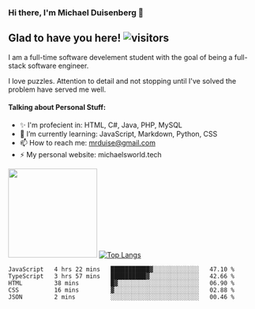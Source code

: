 ### Hi there, I'm Michael Duisenberg 👋
## Glad to have you here! ![visitors](https://visitor-badge.glitch.me/badge?page_id=MrDuise.MrDuise)

I am a full-time software develement student with the goal of being a full-stack software engineer. 

I love puzzles. Attention to detail and not stopping until I've solved the problem have served me well.

#### Talking about Personal Stuff:
- ✨ I'm profecient in: HTML, C#, Java, PHP, MySQL
- 🌱 I’m currently learning: JavaScript, Markdown, Python, CSS
- 📫 How to reach me: mrduise@gmail.com
- ⚡ My personal website: michaelsworld.tech
<!--
**MrDuise/MrDuise** is a ✨ _special_ ✨ repository because its `README.md` (this file) appears on your GitHub profile.

Here are some ideas to get you started:

- 🔭 I’m currently working on ...

- 👯 I’m looking to collaborate on ...
- 🤔 I’m looking for help with ...
- 💬 Ask me about ...

- 😄 Pronouns: ...
- ⚡ Fun fact: ...
-->

<img height="180em" src="https://github-readme-stats.vercel.app/api/?username=MrDuise&show_icons=true&hide_border=true&&count_private=true&include_all_commits=true" /> [![Top Langs](https://github-readme-stats.vercel.app/api/top-langs/?username=MrDuise&langs_count=8)](https://github.com/anuraghazra/github-readme-stats)


<!--START_SECTION:waka-->

```text
JavaScript   4 hrs 22 mins   ███████████▓░░░░░░░░░░░░░   47.10 %
TypeScript   3 hrs 57 mins   ██████████▓░░░░░░░░░░░░░░   42.66 %
HTML         38 mins         █▓░░░░░░░░░░░░░░░░░░░░░░░   06.90 %
CSS          16 mins         ▓░░░░░░░░░░░░░░░░░░░░░░░░   02.88 %
JSON         2 mins          ░░░░░░░░░░░░░░░░░░░░░░░░░   00.46 %
```

<!--END_SECTION:waka-->
